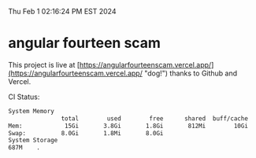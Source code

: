 Thu Feb  1 02:16:24 PM EST 2024

# angular fourteen scam


This project is live at [https://angularfourteenscam.vercel.app/](https://angularfourteenscam.vercel.app/ "dog!") thanks to Github and Vercel.

CI Status: 

```bash
System Memory
               total        used        free      shared  buff/cache   available
Mem:            15Gi       3.8Gi       1.8Gi       812Mi        10Gi        11Gi
Swap:          8.0Gi       1.8Mi       8.0Gi
System Storage
687M	.
